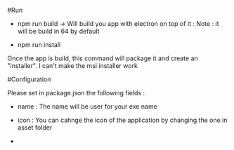 #Run

- npm run build 
-> Will build you app with electron on top of it : Note : it will be build in 64 by default

- npm run install

Once the app is build, this command will package it and create an "installer". I can't make the msi installer work


#Configuration

Please set in package.json the following fields : 

- name : The name will be user for your exe name 


- icon : You can cahnge the icon of the application by changing the one in asset folder


- 